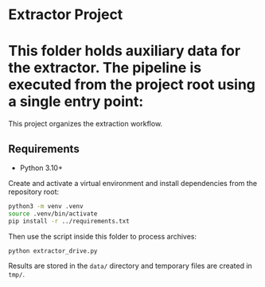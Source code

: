 # Extractor Project


This folder holds auxiliary data for the extractor. The pipeline is executed from the project root using a single entry point:
=======
This project organizes the extraction workflow.

## Requirements

- Python 3.10+

Create and activate a virtual environment and install dependencies from the
repository root:

```bash
python3 -m venv .venv
source .venv/bin/activate
pip install -r ../requirements.txt
```

Then use the script inside this folder to process archives:


```bash
python extractor_drive.py
```

Results are stored in the `data/` directory and temporary files are created in `tmp/`.
